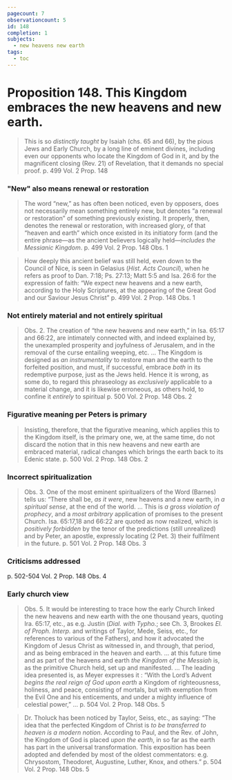 ```yaml
---
pagecount: 7
observationcount: 5
id: 148
completion: 1
subjects:
  - new heavens new earth
tags:
  - toc
---
```

# Proposition 148. This Kingdom embraces the new heavens and new earth.

>This is so *distinctly taught* by Isaiah (chs. 65 and 66), by the pious Jews and Early Church, by a long line of eminent divines, including even our opponents who locate the Kingdom of God in it, and by the magnificent closing (Rev. 21) of Revelation, that it demands no special proof.
>p. 499 Vol. 2 Prop. 148
### "New" also means renewal or restoration
>The word “new,” as has often been noticed, even by opposers, does not necessarily mean something entirely new, but denotes “a renewal or restoration” of something previously existing. It properly, then, denotes the renewal or restoration, with increased glory, of that “heaven and earth” which once existed in its initiatory form (and the entire phrase—as the ancient believers logically held—*includes the Messianic Kingdom*.
>p. 499 Vol. 2 Prop. 148 Obs. 1

>How deeply this ancient belief was still held, even down to the Council of Nice, is seen in Gelasius (*Hist. Acts Council*), when he refers as proof to Dan. 7:18; Ps. 27:13; Matt 5:5 and Isa. 26:6 for the expression of faith: “We expect new heavens and a new earth, according to the Holy Scriptures, at the appearing of the Great God and our Saviour Jesus Christ”
>p. 499 Vol. 2 Prop. 148 Obs. 1
### Not entirely material and not entirely spiritual
>Obs. 2. The creation of “the new heavens and new earth,” in Isa. 65:17 and 66:22, are intimately connected with, and indeed explained by, the unexampled prosperity and joyfulness of Jerusalem, and in the removal of the curse entailing weeping, etc.
>...
>The Kingdom is designed as *an instrumentality* to restore man and the earth to the forfeited position, and must, if successful, embrace *both* in its redemptive purpose, just as the Jews held. Hence it is wrong, as some do, to regard this phraseology as *exclusively* applicable to a material change, and it is likewise erroneous, as others hold, to confine it *entirely* to spiritual
>p. 500 Vol. 2 Prop. 148 Obs. 2
### Figurative meaning per Peters is primary
>Insisting, therefore, that the figurative meaning, which applies this to the Kingdom itself, is the primary one, we, at the same time, do not discard the notion that in this new heavens and new earth are embraced material, radical changes which brings the earth back to its Edenic state.
>p. 500 Vol. 2 Prop. 148 Obs. 2
### Incorrect spiritualization 
>Obs. 3. One of the most eminent spiritualizers of the Word (Barnes) tells us: “There shall be, *as it were*, new heavens and a new earth, in *a spiritual sense*, at the end of the world.
>...
>This is *a gross violation of prophecy*, and a *most arbitrary* application of promises to the present Church. Isa. 65:17,18 and 66:22 are quoted as now realized, which is *positively forbidden* by the tenor of the predictions (still unrealized) and by Peter, an apostle, expressly locating (2 Pet. 3) their fulfilment in the future.
>p. 501 Vol. 2 Prop. 148 Obs. 3

### Criticisms addressed
p. 502-504 Vol. 2 Prop. 148 Obs. 4
### Early church view
>Obs. 5. It would be interesting to trace how the early Church linked the new heavens and new earth with the one thousand years, quoting Ira. 65:17, etc., as e.g. Justin (*Dial. with Typho.*; see Ch. 3, Brookes *El. of Proph. Interp.* and writings of Taylor, Mede, Seiss, etc., for references to various of the Fathers), and how it advocated the Kingdom of Jesus Christ as witnessed in, and through, that period, and as being embraced in the heaven and earth.
>...
>at this future time and as part of the heavens and earth *the Kingdom of the Messiah* is, as the primitive Church held, set up and manifested.
>...
>The leading idea presented is, as Meyer expresses it : “With the Lord’s Advent *begins the real reign of God upon earth* a Kingdom of righteousness, holiness, and peace, consisting of mortals, but with exemption from the Evil One and his enticements, and under a mighty influence of celestial power,” ...
>p. 504 Vol. 2 Prop. 148 Obs. 5

>Dr. Tholuck has been noticed by Taylor, Seiss, etc., as saying: “The idea that the perfected Kingdom of Christ is *to be transferred to heaven is a modern notion*. According to Paul, and the Rev. of John, the Kingdom of God is placed *upon the earth*, in so far as the earth has part in the universal transformation. This exposition has been adopted and defended by most of the oldest commentators: e.g. Chrysostom, Theodoret, Augustine, Luther, Knox, and others.”
>p. 504 Vol. 2 Prop. 148 Obs. 5